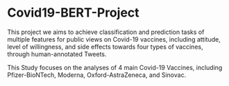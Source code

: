 # Covid19-BERT-Project
This project we aims to achieve classification and prediction tasks of multiple features for public views on Covid-19 vaccines, including attitude, level of willingness, and side effects towards four types of vaccines, through human-annotated Tweets.

This Study focuses on the analyses of 4 main Covid-19 Vaccines, including Pfizer-BioNTech, Moderna, Oxford-AstraZeneca, and Sinovac.
